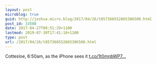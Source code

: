 ```yaml
---
layout: post
microblog: true
guid: http://joshua.micro.blog/2017/04/26/t857366552865386500.html
post_id: 33508
date: 2017-04-27T09:51:29+1100
lastmod: 2019-07-30T17:41:18+1100
type: post
url: /2017/04/26/t857366552865386500.html
---
```

Cottesloe, 6:50am, as the iPhone sees it [t.co/1t0mnbWP7...](https://t.co/1t0mnbWP7C)
